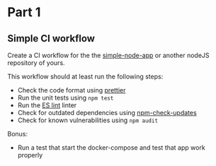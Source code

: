 # Part 1
## Simple CI workflow

Create a CI workflow for the the [simple-node-app](https://github.com/jdassonvil/simple-node-app) or another nodeJS repository of yours.

This workflow should at least run the following steps:

- Check the code format using [prettier](https://prettier.io/)
- Run the unit tests using `npm test`
- Run the [ES lint](https://eslint.org/) linter
- Check for outdated dependencies using [npm-check-updates](https://www.npmjs.com/package/npm-check-updates)
- Check for known vulnerabilities using `npm audit`



Bonus:

- Run a test that start the docker-compose and test that app work properly
